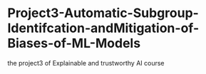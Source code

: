 # Project3-Automatic-Subgroup-Identifcation-andMitigation-of-Biases-of-ML-Models
the project3 of Explainable and trustworthy AI course
